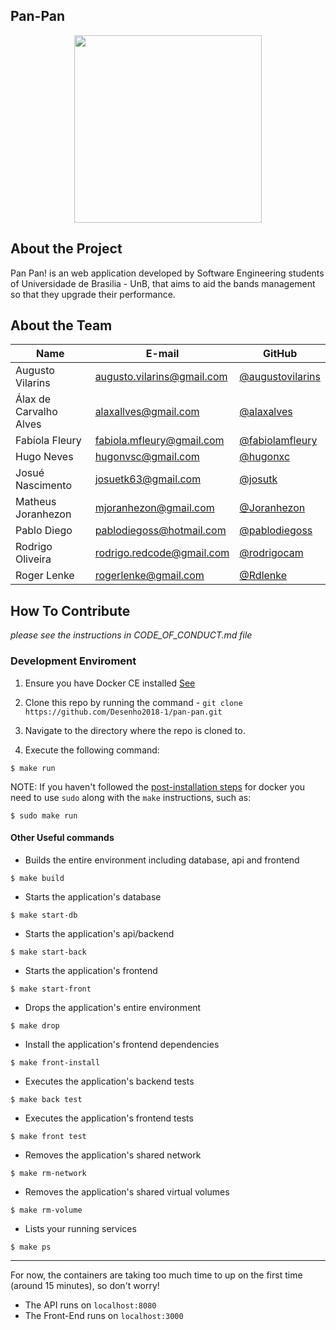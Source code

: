 ## Pan-Pan

<p align="center">
<img src="https://raw.githubusercontent.com/wiki/Desenho2018-1/pan-pan/images/logo_panpan.jpg" width="300">
</p>

## About the Project

Pan Pan! is an web application developed by Software Engineering students of Universidade de Brasilia - UnB, that aims to aid the bands management so that they upgrade their performance.

## About the Team

| Name | E-mail | GitHub |
| ---- | ------ | ------ |
| Augusto Vilarins | augusto.vilarins@gmail.com | [@augustovilarins](https://github.com/augustovilarins) |
| Álax de Carvalho Alves | alaxallves@gmail.com | [@alaxalves](https://github.com/alaxalves) |
| Fabíola Fleury | fabiola.mfleury@gmail.com | [@fabiolamfleury](https://github.com/fabiolamfleury) |
| Hugo Neves | hugonvsc@gmail.com | [@hugonxc](https://github.com/hugonxc) |
| Josué Nascimento | josuetk63@gmail.com | [@josutk](https://github.com/josutk) |
| Matheus Joranhezon | mjoranhezon@gmail.com | [@Joranhezon](https://github.com/Joranhezon) |
| Pablo Diego | pablodiegoss@hotmail.com | [@pablodiegoss](https://github.com/pablodiegoss) |
| Rodrigo Oliveira | rodrigo.redcode@gmail.com | [@rodrigocam](https://github.com/rodrigocam) |
| Roger Lenke | rogerlenke@gmail.com | [@Rdlenke](https://github.com/Rdlenke) |

## How To Contribute
_please see the instructions in CODE_OF_CONDUCT.md file_

### Development Enviroment

1. Ensure you have Docker CE installed [See](https://docs.docker.com/install/)

2. Clone this repo by running the command - `git clone https://github.com/Desenho2018-1/pan-pan.git`

3. Navigate to the directory where the repo is cloned to.

4. Execute the following command: 

`$ make run`

NOTE: If you haven't followed the [post-installation steps](https://docs.docker.com/install/linux/linux-postinstall/) for docker you need to use `sudo` along with the `make` instructions, such as:

`$ sudo make run`

#### Other Useful commands

- Builds the entire environment including database, api and frontend

`$ make build`
- Starts the application's database

`$ make start-db`
- Starts the application's api/backend

`$ make start-back`
- Starts the application's frontend

`$ make start-front`
- Drops the application's entire environment

`$ make drop`
- Install the application's frontend dependencies

`$ make front-install`
- Executes the application's backend tests

`$ make back test`
- Executes the application's frontend tests

`$ make front test`
- Removes the application's shared network

`$ make rm-network`
- Removes the application's shared virtual volumes

`$ make rm-volume`
- Lists your running services

`$ make ps`

------------------------------------------------------------------------------------------------------

For now, the containers are taking too much time to up on the first time (around 15 minutes), so don't worry!

 * The API runs on `localhost:8080`
 * The Front-End runs on `localhost:3000`


